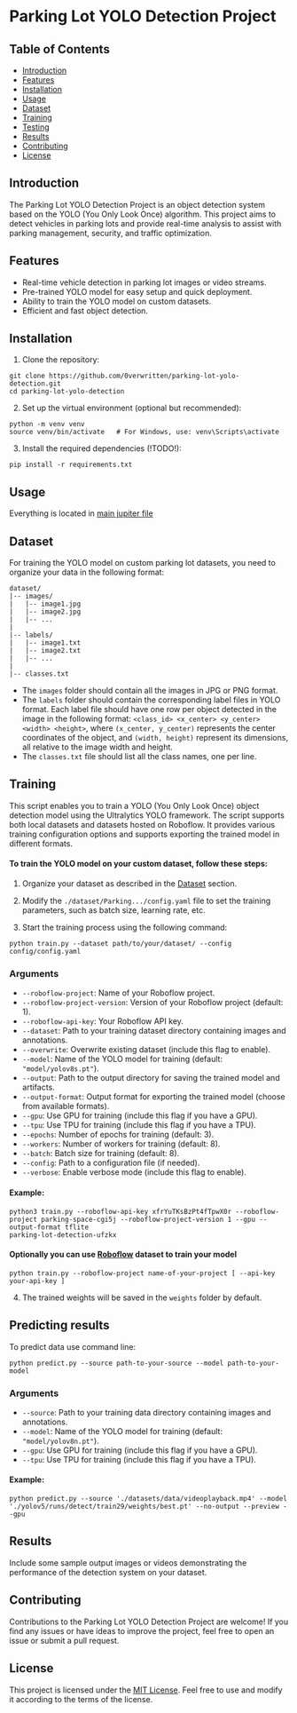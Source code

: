 # Parking Lot YOLO Detection Project

## Table of Contents
- [Introduction](#introduction)
- [Features](#features)
- [Installation](#installation)
- [Usage](#usage)
- [Dataset](#dataset)
- [Training](#training)
- [Testing](#testing)
- [Results](#results)
- [Contributing](#contributing)
- [License](#license)

## Introduction
The Parking Lot YOLO Detection Project is an object detection system based on the YOLO (You Only Look Once) algorithm. This project aims to detect vehicles in parking lots and provide real-time analysis to assist with parking management, security, and traffic optimization.

## Features
- Real-time vehicle detection in parking lot images or video streams.
- Pre-trained YOLO model for easy setup and quick deployment.
- Ability to train the YOLO model on custom datasets.
- Efficient and fast object detection.

## Installation
1. Clone the repository:

```
git clone https://github.com/0verwritten/parking-lot-yolo-detection.git
cd parking-lot-yolo-detection
```

2. Set up the virtual environment (optional but recommended):

```
python -m venv venv
source venv/bin/activate   # For Windows, use: venv\Scripts\activate
```

3. Install the required dependencies (!TODO!):

```
pip install -r requirements.txt
```

## Usage
Everything is located in [main jupiter file](./main.ipynb)
<!-- To use the pre-trained YOLO model for parking lot vehicle detection, follow these steps:

1. Download the pre-trained YOLO weights from [here](link_to_pretrained_weights) and place them in the `weights` folder.

2. Use the following command to run the detection on an image (!TODO!):

```
python detect_image.py --image path/to/your/image.jpg
```

3. To perform real-time vehicle detection on a video stream, use (!TODO!):

```
python detect_video.py --video path/to/your/video.mp4
``` -->

## Dataset
For training the YOLO model on custom parking lot datasets, you need to organize your data in the following format:

```
dataset/
|-- images/
|   |-- image1.jpg
|   |-- image2.jpg
|   |-- ...
|
|-- labels/
|   |-- image1.txt
|   |-- image2.txt
|   |-- ...
|
|-- classes.txt
```

- The `images` folder should contain all the images in JPG or PNG format.
- The `labels` folder should contain the corresponding label files in YOLO format. Each label file should have one row per object detected in the image in the following format: `<class_id> <x_center> <y_center> <width> <height>`, where `(x_center, y_center)` represents the center coordinates of the object, and `(width, height)` represent its dimensions, all relative to the image width and height.
- The `classes.txt` file should list all the class names, one per line.

## Training
This script enables you to train a YOLO (You Only Look Once) object detection model using the Ultralytics YOLO framework. The script supports both local datasets and datasets hosted on Roboflow. It provides various training configuration options and supports exporting the trained model in different formats.
#### To train the YOLO model on your custom dataset, follow these steps:

1. Organize your dataset as described in the [Dataset](#dataset) section.

2. Modify the `./dataset/Parking.../config.yaml` file to set the training parameters, such as batch size, learning rate, etc.

3. Start the training process using the following command:

```
python train.py --dataset path/to/your/dataset/ --config config/config.yaml
```

### Arguments

- `--roboflow-project`: Name of your Roboflow project.
- `--roboflow-project-version`: Version of your Roboflow project (default: 1).
- `--roboflow-api-key`: Your Roboflow API key.
- `--dataset`: Path to your training dataset directory containing images and annotations.
- `--overwrite`: Overwrite existing dataset (include this flag to enable).
- `--model`: Name of the YOLO model for training (default: `"model/yolov8s.pt"`).
- `--output`: Path to the output directory for saving the trained model and artifacts.
- `--output-format`: Output format for exporting the trained model (choose from available formats).
- `--gpu`: Use GPU for training (include this flag if you have a GPU).
- `--tpu`: Use TPU for training (include this flag if you have a TPU).
- `--epochs`: Number of epochs for training (default: 3).
- `--workers`: Number of workers for training (default: 8).
- `--batch`: Batch size for training (default: 8).
- `--config`: Path to a configuration file (if needed).
- `--verbose`: Enable verbose mode (include this flag to enable).

#### Example:
```
python3 train.py --roboflow-api-key xfrYuTKsBzPt4fTpwX0r --roboflow-project parking-space-cgi5j --roboflow-project-version 1 --gpu --output-format tflite
parking-lot-detection-ufzkx
```

#### Optionally you can use [Roboflow](https://app.roboflow.com/) dataset to train your model
```
python train.py --roboflow-project name-of-your-project [ --api-key your-api-key ]
```

4. The trained weights will be saved in the `weights` folder by default.

## Predicting results
To predict data use command line:
```
python predict.py --source path-to-your-source --model path-to-your-model
```

### Arguments

- `--source`: Path to your training data directory containing images and annotations.
- `--model`: Name of the YOLO model for training (default: `"model/yolov8n.pt"`).
- `--gpu`: Use GPU for training (include this flag if you have a GPU).
- `--tpu`: Use TPU for training (include this flag if you have a TPU).

#### Example:
```
python predict.py --source './datasets/data/videoplayback.mp4' --model './yolov5/runs/detect/train29/weights/best.pt' --no-output --preview --gpu
```

## Results
Include some sample output images or videos demonstrating the performance of the detection system on your dataset.

## Contributing
Contributions to the Parking Lot YOLO Detection Project are welcome! If you find any issues or have ideas to improve the project, feel free to open an issue or submit a pull request.

## License
This project is licensed under the [MIT License](link_to_license_file). Feel free to use and modify it according to the terms of the license.